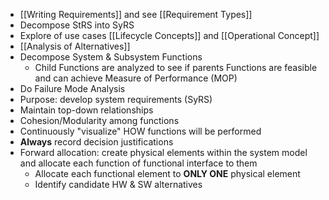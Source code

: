 - [[Writing Requirements]] and see [[Requirement Types]]
- Decompose StRS into SyRS
- Explore of use cases [[Lifecycle Concepts]] and [[Operational Concept]]
- [[Analysis of Alternatives]]
- Decompose System & Subsystem Functions
	- Child Functions are analyzed to see if parents Functions are feasible and can achieve Measure of Performance (MOP)
- Do Failure Mode Analysis
- Purpose: develop system requirements (SyRS)
- Maintain top-down relationships
- Cohesion/Modularity among functions
- Continuously "visualize" HOW functions will be performed
- **Always** record decision justifications
- Forward allocation: create physical elements within the system model and allocate each function of functional interface to them
	- Allocate each functional element to **ONLY ONE** physical element
	- Identify candidate HW & SW alternatives